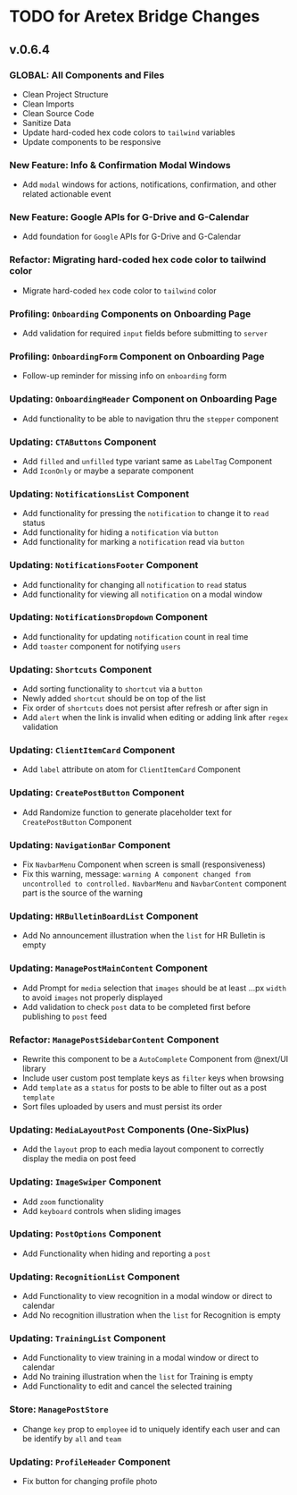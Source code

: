 # TODO for Aretex Bridge Changes

## v.0.6.4

### GLOBAL: All Components and Files

* Clean Project Structure
* Clean Imports
* Clean Source Code
* Sanitize Data
* Update hard-coded hex code colors to `tailwind` variables
* Update components to be responsive

### New Feature: Info & Confirmation Modal Windows

* Add `modal` windows for actions, notifications, confirmation, and other related actionable event

### New Feature: Google APIs for G-Drive and G-Calendar

* Add foundation for `Google` APIs for G-Drive and G-Calendar

### Refactor: Migrating hard-coded hex code color to tailwind color

* Migrate hard-coded `hex` code color to `tailwind` color

### Profiling: `Onboarding` Components on Onboarding Page

* Add validation for required `input` fields before submitting to `server`

### Profiling: `OnboardingForm` Component on Onboarding Page

* Follow-up reminder for missing info on `onboarding` form

### Updating: `OnboardingHeader` Component on Onboarding Page

* Add functionality to be able to navigation thru the `stepper` component

### Updating: `CTAButtons` Component

* Add `filled` and `unfilled` type variant same as `LabelTag` Component
* Add `IconOnly` or maybe a separate component

### Updating: `NotificationsList` Component

* Add functionality for pressing the `notification` to change it to `read` status
* Add functionality for hiding a `notification` via `button`
* Add functionality for marking a `notification` read via `button`

### Updating: `NotificationsFooter` Component

* Add functionality for changing all `notification` to `read` status
* Add functionality for viewing all `notification` on a modal window

### Updating: `NotificationsDropdown` Component

* Add functionality for updating `notification` count in real time
* Add `toaster` component for notifying `users`

### Updating: `Shortcuts` Component

* Add sorting functionality to `shortcut` via a `button`
* Newly added `shortcut` should be on top of the list
* Fix order of `shortcuts` does not persist after refresh or after sign in
* Add `alert` when the link is invalid when editing or adding link after `regex` validation

### Updating: `ClientItemCard` Component

* Add `label` attribute on atom for `ClientItemCard` Component

### Updating: `CreatePostButton` Component

* Add Randomize function to generate placeholder text for `CreatePostButton` Component

### Updating: `NavigationBar` Component

* Fix `NavbarMenu` Component when screen is small (responsiveness)
* Fix this warning, message: `warning A component changed from uncontrolled to controlled.` `NavbarMenu` and `NavbarContent` component part is the source of the warning

### Updating: `HRBulletinBoardList` Component

* Add No announcement illustration when the `list` for HR Bulletin is empty

### Updating: `ManagePostMainContent` Component

* Add Prompt for `media` selection that `images` should be at least ...px `width` to avoid `images` not properly displayed
* Add validation to check `post` data to be completed first before publishing to `post` feed

### Refactor: `ManagePostSidebarContent` Component

* Rewrite this component to be a `AutoComplete` Component from @next/UI library
* Include user custom post template keys as `filter` keys when browsing
* Add `template` as a `status` for posts to be able to filter out as a post `template`
* Sort files uploaded by users and must persist its order

### Updating: `MediaLayoutPost` Components (One-SixPlus)

* Add the `layout` prop to each media layout component to correctly display the media on post feed

### Updating: `ImageSwiper` Component

* Add `zoom` functionality
* Add `keyboard` controls when sliding images

### Updating: `PostOptions` Component

* Add Functionality when hiding and reporting a `post`

### Updating: `RecognitionList` Component

* Add Functionality to view recognition in a modal window or direct to calendar
* Add No recognition illustration when the `list` for Recognition is empty

### Updating: `TrainingList` Component

* Add Functionality to view training in a modal window or direct to calendar
* Add No training illustration when the `list` for Training is empty
* Add Functionality to edit and cancel the selected training

### Store: `ManagePostStore`

* Change `key` prop to `employee` id to uniquely identify each user and can be identify by `all` and `team`

### Updating: `ProfileHeader` Component

* Fix button for changing profile photo
